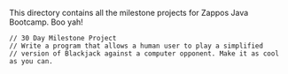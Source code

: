 This directory contains all the milestone projects for Zappos Java Bootcamp. Boo yah!
	
	// 30 Day Milestone Project 
	// Write a program that allows a human user to play a simplified 
	// version of Blackjack against a computer opponent. Make it as cool as you can. 